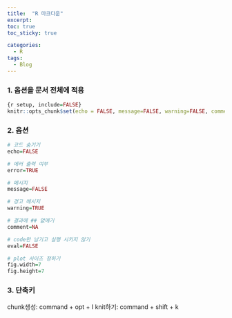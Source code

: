 ```yaml
---
title:  "R 마크다운"
excerpt: 
toc: true
toc_sticky: true

categories:
  - R
tags:
  - Blog
---
```


### 1. 옵션을 문서 전체에 적용
``` r
{r setup, include=FALSE}
knitr::opts_chunk$set(echo = FALSE, message=FALSE, warning=FALSE, comment=NA)
```

### 2. 옵션
``` r
# 코드 숨기기
echo=FALSE

# 에러 출력 여부
error=TRUE

# 메시지
message=FALSE

# 경고 메시지
warning=TRUE

# 결과에 ## 없에기
comment=NA

# code만 남기고 실행 시키지 않기
eval=FALSE

# plot 사이즈 정하기
fig.width=7
fig.height=7

```

### 3. 단축키

chunk생성: command + opt + I
knit하기: command + shift + k 

